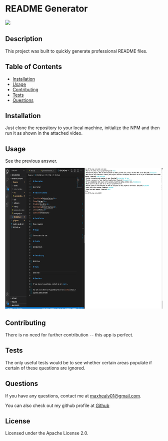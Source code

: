 
# README Generator

<img src = "https://img.shields.io/badge/License-Apache License 2.0-red">

## Description

This project was built to quickly generate professional README files.


## Table of Contents

* [Installation](#installation)<br>
* [Usage](#usage)<br>
* [Contributing](#contributing)<br>
* [Tests](#tests)<br>
* [Questions](#questions)

## Installation

Just clone the repository to your local machine, initialize the NPM and then run it as shown in the attached video.

## Usage

See the previous answer.

<img src ='assets/images/app_use.png' height = 450px>


## Contributing

There is no need for further contribution -- this app is perfect.

## Tests

The only useful tests would be to see whether certain areas populate if certain of these questions are ignored.

## Questions

If you have any questions, contact me at <maxhealy01@gmail.com>.

You can also check out my github profile at [Github](https://github.com/maxhealy01)

## License
  
  Licensed under the Apache License 2.0.
    